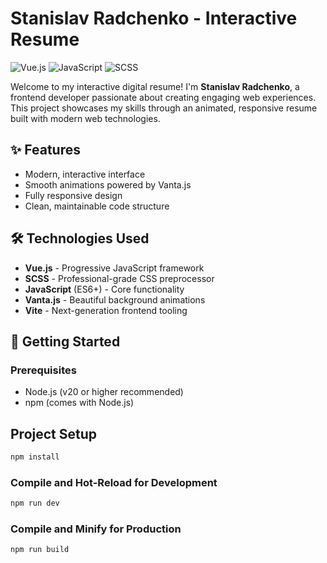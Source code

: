 # Stanislav Radchenko - Interactive Resume

![Vue.js](https://img.shields.io/badge/Vue.js-35495E?style=for-the-badge&logo=vuedotjs&logoColor=4FC08D)
![JavaScript](https://img.shields.io/badge/JavaScript-F7DF1E?style=for-the-badge&logo=javascript&logoColor=black)
![SCSS](https://img.shields.io/badge/SCSS-CC6699?style=for-the-badge&logo=sass&logoColor=white)

Welcome to my interactive digital resume! I'm **Stanislav Radchenko**, a frontend developer passionate about creating engaging web experiences. This project showcases my skills through an animated, responsive resume built with modern web technologies.

## ✨ Features

- Modern, interactive interface
- Smooth animations powered by Vanta.js
- Fully responsive design
- Clean, maintainable code structure

## 🛠️ Technologies Used

- **Vue.js** - Progressive JavaScript framework
- **SCSS** - Professional-grade CSS preprocessor
- **JavaScript** (ES6+) - Core functionality
- **Vanta.js** - Beautiful background animations
- **Vite** - Next-generation frontend tooling

## 🚀 Getting Started

### Prerequisites
- Node.js (v20 or higher recommended)
- npm (comes with Node.js)

## Project Setup

```sh
npm install
```

### Compile and Hot-Reload for Development

```sh
npm run dev
```

### Compile and Minify for Production

```sh
npm run build
```


